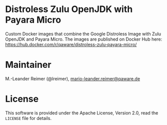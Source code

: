 # Distroless Zulu OpenJDK with Payara Micro

Custom Docker images that combine the Google Distroless Image with Zulu OpenJDK and Payara Micro. The images are published on Docker Hub here: https://hub.docker.com/r/qaware/distroless-zulu-payara-micro/

# Maintainer

M.-Leander Reimer (@lreimer), <mario-leander.reimer@qaware.de>

# License

This software is provided under the Apache License, Version 2.0, read the `LICENSE` file for details.
